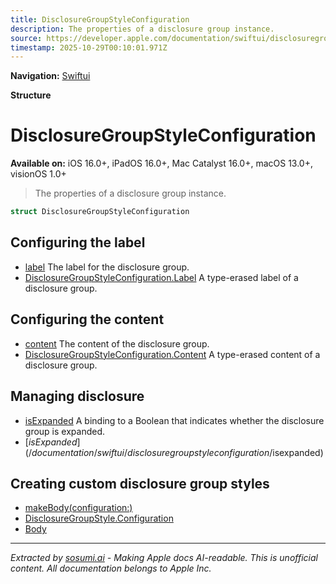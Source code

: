 ```yaml
---
title: DisclosureGroupStyleConfiguration
description: The properties of a disclosure group instance.
source: https://developer.apple.com/documentation/swiftui/disclosuregroupstyleconfiguration
timestamp: 2025-10-29T00:10:01.971Z
---
```


**Navigation:** [Swiftui](/documentation/swiftui)

**Structure**

# DisclosureGroupStyleConfiguration

**Available on:** iOS 16.0+, iPadOS 16.0+, Mac Catalyst 16.0+, macOS 13.0+, visionOS 1.0+

> The properties of a disclosure group instance.

```swift
struct DisclosureGroupStyleConfiguration
```

## Configuring the label

- [label](/documentation/swiftui/disclosuregroupstyleconfiguration/label-swift.property) The label for the disclosure group.
- [DisclosureGroupStyleConfiguration.Label](/documentation/swiftui/disclosuregroupstyleconfiguration/label-swift.struct) A type-erased label of a disclosure group.

## Configuring the content

- [content](/documentation/swiftui/disclosuregroupstyleconfiguration/content-swift.property) The content of the disclosure group.
- [DisclosureGroupStyleConfiguration.Content](/documentation/swiftui/disclosuregroupstyleconfiguration/content-swift.struct) A type-erased content of a disclosure group.

## Managing disclosure

- [isExpanded](/documentation/swiftui/disclosuregroupstyleconfiguration/isexpanded) A binding to a Boolean that indicates whether the disclosure group is expanded.
- [$isExpanded](/documentation/swiftui/disclosuregroupstyleconfiguration/$isexpanded)

## Creating custom disclosure group styles

- [makeBody(configuration:)](/documentation/swiftui/disclosuregroupstyle/makebody(configuration:))
- [DisclosureGroupStyle.Configuration](/documentation/swiftui/disclosuregroupstyle/configuration)
- [Body](/documentation/swiftui/disclosuregroupstyle/body)

---

*Extracted by [sosumi.ai](https://sosumi.ai) - Making Apple docs AI-readable.*
*This is unofficial content. All documentation belongs to Apple Inc.*
